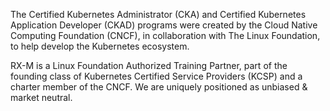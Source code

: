The Certified Kubernetes Administrator (CKA) and Certified Kubernetes Application Developer (CKAD) programs were created by the Cloud Native Computing Foundation (CNCF), in collaboration with The Linux Foundation, to help develop the Kubernetes ecosystem.

RX-M is a Linux Foundation Authorized Training Partner, part of the founding class of Kubernetes Certified Service Providers (KCSP) and a charter member of the CNCF. We are uniquely positioned as unbiased & market neutral.
